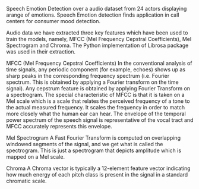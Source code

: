 Speech Emotion Detection over a audio dataset from 24 actors displaying arange of emotions. Speech Emotion detection finds application in call centers for consumer mood detection.

Audio data we have extracted three key features which have been used to train the models, namely, MFCC (Mel Frequency Cepstral Coefficients), Mel Spectrogram and Chroma. The Python implementation of Librosa package was used in their extraction.

MFCC (Mel Frequency Cepstral Coefficients)
In the conventional analysis of time signals, any periodic component (for example, echoes) shows up as sharp peaks in the corresponding frequency spectrum (i.e. Fourier spectrum. This is obtained by applying a Fourier transform on the time signal). Any cepstrum feature is obtained by applying Fourier Transform on a spectrogram. The special characteristic of MFCC is that it is taken on a Mel scale which is a scale that relates the perceived frequency of a tone to the actual measured frequency. It scales the frequency in order to match more closely what the human ear can hear. The envelope of the temporal power spectrum of the speech signal is representative of the vocal tract and MFCC accurately represents this envelope.

Mel Spectrogram
A Fast Fourier Transform is computed on overlapping windowed segments of the signal, and we get what is called the spectrogram. This is just a spectrogram that depicts amplitude which is mapped on a Mel scale.

Chroma
A Chroma vector is typically a 12-element feature vector indicating how much energy of each pitch class is present in the signal in a standard chromatic scale.
